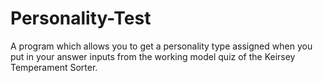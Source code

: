 # Personality-Test
A program which allows you to get a personality type assigned when you put in your answer inputs from the working model quiz of the Keirsey Temperament Sorter.

